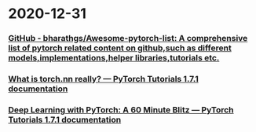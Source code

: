 
# 2020-12-31

### [GitHub - bharathgs/Awesome-pytorch-list: A comprehensive list of pytorch related content on github,such as different models,implementations,helper libraries,tutorials etc.](https://github.com/bharathgs/Awesome-pytorch-list)

### [What is torch.nn really? — PyTorch Tutorials 1.7.1 documentation](https://pytorch.org/tutorials/beginner/nn_tutorial.html)

### [Deep Learning with PyTorch: A 60 Minute Blitz — PyTorch Tutorials 1.7.1 documentation](https://pytorch.org/tutorials/beginner/deep_learning_60min_blitz.html)